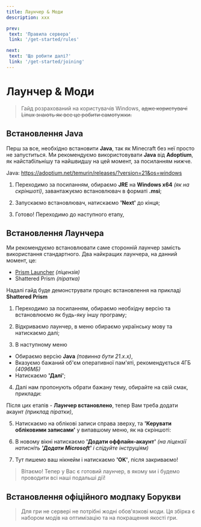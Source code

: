 ```yaml
---
title: Лаунчер & Моди
description: ххх

prev:
 text: 'Правила сервера'
 link: '/get-started/rules'

next:
 text: 'Що робити далі?'
 link: '/get-started/joining'
---
```


# Лаунчер & Моди
> Гайд розрахований на користувачів Windows, ~~адже користувачі Linux знають як все це робити самотужки.~~

## Встановлення Java

Перш за все, необхідно встановити **Java**, так як Minecraft без неї просто не запуститься. Ми рекомендуємо використовувати **Java** від **Adoptium**, як найстабільнішу та найшвидшу на цей момент, за посиланням нижче.

Java: https://adoptium.net/temurin/releases/?version=21&os=windows

1. Переходимо за посиланням, обираємо **JRE** на **Windows x64** *(як на скріншоті)*, завантажуємо встановлювач в форматі **.msi**;
<!-- Сюди треба оновлену картинку -->
2. Запускаємо встановлювач, натискаємо **'Next'** до кінця;
<!-- Сюди треба оновлену картинку -->
3. Готово! Переходимо до наступного етапу,

## Встановлення Лаунчера

Ми рекомендуємо встановлювати саме сторонній лаунчер замість використання стандартного.
Два найкращих лаунчера, на данний момент, це:
- [Prism Launcher](https://prismlauncher.org/download/?from=button) *(ліцензія)*
- Shattered Prism *(піратка)*
<!-- Поставити посилання на скачування -->

Надалі гайд буде демонструвати процес встановлення на прикладі **Shattered Prism**

1. Переходимо за посиланням, обираємо необхідну версію та встановлюємо як будь-яку іншу програму;
<!-- Сюди треба оновлену картинку -->
2. Відкриваємо лаунчер, в меню обираємо українську мову та натискаємо далі;
<!-- Сюди треба оновлену картинку -->
3. В наступному меню
 - Обираємо версію **Java** *(повинна бути 21.x.x)*, 
 - Вказуємо бажаний об'єм оперативної пам'яті, рекомендується 4ГБ *(4096МБ)*
 - Натискаємо **'Далі'**;
<!-- Сюди треба оновлену картинку -->
4. Далі нам пропонують обрати бажану тему, обирайте на свій смак, приклади:
<!-- Сюди треба оновлену картинку -->

Після цих етапів - **Лаунчер встановлено**, тепер Вам треба додати акаунт *(приклад піратки)*, 

5. Натискаємо на облікові записи справа зверху, та **'Керувати обліковими записами'** у випавшому меню, як на скріншоті:
<!-- Сюди треба оновлену картинку -->
6. В новому вікні натискаємо **'Додати оффлайн-акаунт'** *(на ліцензії натисніть ***'Додати Microsoft'*** і слідуйте інструціям)*
<!-- Сюди треба оновлену картинку -->
7. Тут пишемо ваш нікнейм і натискаємо **'OK'**, після закриваємо!
<!-- Сюди треба оновлену картинку -->

> Вітаємо! Тепер у Вас є готовий лаунчер, в якому ми і будемо проводити всі наші подальші дії!

## Встановлення офіційного модпаку Борукви

> Для гри не сервері не потрібні жодні обов'язкові моди. Ця збірка є набором модів на оптимізацію та на покращення якості гри.

<!-- 
TODO:
Сюди треба 2 доп. гайди 
- Встановлення через Modrinth;
- Встановлення через .mrpack;
-->